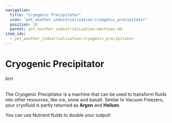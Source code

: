 ```yaml
---
navigation:
  title: "Cryogenic Precipitator"
  icon: "yet_another_industrialization:cryogenic_precipitator"
  position: 10
  parent: yet_another_industrialization:machines.md
item_ids:
  - yet_another_industrialization:cryogenic_precipitator
---
```


# Cryogenic Precipitator
###### *brrr*

The Cryogenic Precipitator is a machine that can be used to transform fluids into other resources, like ice, snow and basalt. Similar to Vacuum Freezers, your cryofluid is partly returned as **Argon** and **Helium**.

<Recipe id="yet_another_industrialization:craft/cryogenic_precipitator" />

You can use Nutrient fluids to double your output!